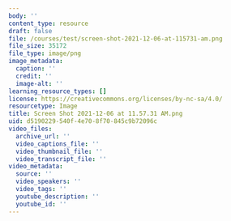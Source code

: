 ```yaml
---
body: ''
content_type: resource
draft: false
file: /courses/test/screen-shot-2021-12-06-at-115731-am.png
file_size: 35172
file_type: image/png
image_metadata:
  caption: ''
  credit: ''
  image-alt: ''
learning_resource_types: []
license: https://creativecommons.org/licenses/by-nc-sa/4.0/
resourcetype: Image
title: Screen Shot 2021-12-06 at 11.57.31 AM.png
uid: d5190229-540f-4e70-8f70-845c9b72096c
video_files:
  archive_url: ''
  video_captions_file: ''
  video_thumbnail_file: ''
  video_transcript_file: ''
video_metadata:
  source: ''
  video_speakers: ''
  video_tags: ''
  youtube_description: ''
  youtube_id: ''
---
```

